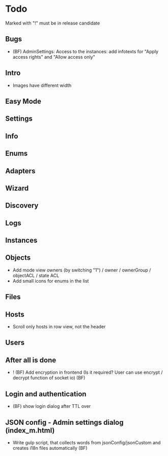 # Todo
Marked with "!" must be in release candidate

## Bugs
- (BF) AdminSettings: Access to the instances: add infotexts for "Apply access rights" and "Allow access only"

## Intro
- Images have different width

## Easy Mode

## Settings

## Info

## Enums

## Adapters

## Wizard

## Discovery

## Logs

## Instances

## Objects
- Add mode view owners (by switching "1") / owner / ownerGroup / objectACL / state ACL
- Add small icons for enums in the list

## Files

## Hosts
- Scroll only hosts in row view, not the header

## Users

## After all is done
- ! (BF) Add encryption in frontend (Is it required? User can use encrypt / decrypt function of socket io) (BF)

## Login and authentication
- (BF) show login dialog after TTL over

## JSON config - Admin settings dialog (index_m.html)
- Write gulp script, that collects words from jsonConfig/jsonCustom and creates i18n files automatically (BF)
